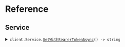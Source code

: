 # Reference
## Service
<details><summary><code>client.Service.<a href="Service">GetWithBearerTokenAsync</a>() -> string</code></summary>
<dl>
<dd>

#### 📝 Description

<dl>
<dd>

<dl>
<dd>

GET request with custom api key
</dd>
</dl>
</dd>
</dl>

#### 🔌 Usage

<dl>
<dd>

<dl>
<dd>

```csharp
await client.Service.GetWithBearerTokenAsync();

```
</dd>
</dl>
</dd>
</dl>


</dd>
</dl>
</details>
